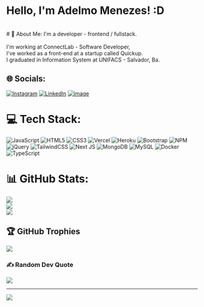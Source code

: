 # Hello, I'm Adelmo Menezes! :D
<br/>
# 💫 About Me:
I'm a developer - frontend / fullstack.<br><br>I'm working at ConnectLab - Software Developer,<br>I've worked as a front-end at a startup called Quickup.<br>I graduated in Information System at UNIFACS - Salvador, Ba.


## 🌐 Socials:
[![Instagram](https://img.shields.io/badge/Instagram-%23E4405F.svg?logo=Instagram&logoColor=white)](https://instagram.com/Adelmo_Menezes1) [![LinkedIn](https://img.shields.io/badge/LinkedIn-%230077B5.svg?logo=linkedin&logoColor=white)](https://linkedin.com/in/AdelmoMenezes) 
[![image](https://img.shields.io/badge/website-000000?style=for-the-badge&logo=About.me&logoColor=white)](https://adelmo.vercel.app)

# 💻 Tech Stack:
![JavaScript](https://img.shields.io/badge/javascript-%23323330.svg?style=for-the-badge&logo=javascript&logoColor=%23F7DF1E) ![HTML5](https://img.shields.io/badge/html5-%23E34F26.svg?style=for-the-badge&logo=html5&logoColor=white) ![CSS3](https://img.shields.io/badge/css3-%231572B6.svg?style=for-the-badge&logo=css3&logoColor=white) ![Vercel](https://img.shields.io/badge/vercel-%23000000.svg?style=for-the-badge&logo=vercel&logoColor=white) ![Heroku](https://img.shields.io/badge/heroku-%23430098.svg?style=for-the-badge&logo=heroku&logoColor=white) ![Bootstrap](https://img.shields.io/badge/bootstrap-%23563D7C.svg?style=for-the-badge&logo=bootstrap&logoColor=white) ![NPM](https://img.shields.io/badge/NPM-%23000000.svg?style=for-the-badge&logo=npm&logoColor=white) ![jQuery](https://img.shields.io/badge/jquery-%230769AD.svg?style=for-the-badge&logo=jquery&logoColor=white) ![TailwindCSS](https://img.shields.io/badge/tailwindcss-%2338B2AC.svg?style=for-the-badge&logo=tailwind-css&logoColor=white) ![Next JS](https://img.shields.io/badge/Next-black?style=for-the-badge&logo=next.js&logoColor=white) ![MongoDB](https://img.shields.io/badge/MongoDB-%234ea94b.svg?style=for-the-badge&logo=mongodb&logoColor=white) ![MySQL](https://img.shields.io/badge/mysql-%2300f.svg?style=for-the-badge&logo=mysql&logoColor=white) ![Docker](https://img.shields.io/badge/docker-%230db7ed.svg?style=for-the-badge&logo=docker&logoColor=white) ![TypeScript](https://img.shields.io/badge/typescript-%23007ACC.svg?style=for-the-badge&logo=typescript&logoColor=white)
# 📊 GitHub Stats:
![](https://github-readme-stats.vercel.app/api?username=AdelmoMenezes123&theme=dracula&hide_border=false&include_all_commits=true&count_private=true)<br/>
![](https://github-readme-streak-stats.herokuapp.com/?user=AdelmoMenezes123&theme=dracula&hide_border=false)<br/>
![](https://github-readme-stats.vercel.app/api/top-langs/?username=AdelmoMenezes123&theme=dracula&hide_border=false&include_all_commits=true&count_private=true&layout=compact)

## 🏆 GitHub Trophies
![](https://github-profile-trophy.vercel.app/?username=AdelmoMenezes123&theme=dracula&no-frame=false&no-bg=false&margin-w=4)

### ✍️ Random Dev Quote
![](https://quotes-github-readme.vercel.app/api?type=horizontal&theme=radical)

---
[![](https://visitcount.itsvg.in/api?id=AdelmoMenezes123&icon=1&color=11)](https://visitcount.itsvg.in)

<!-- Proudly created with GPRM ( https://gprm.itsvg.in ) -->
